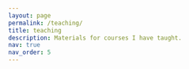 ```yaml
---
layout: page
permalink: /teaching/
title: teaching
description: Materials for courses I have taught.
nav: true
nav_order: 5
---
```



